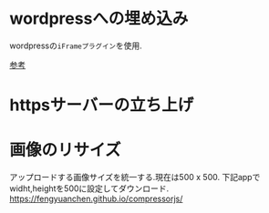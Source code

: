 # wordpressへの埋め込み

wordpressの`iFrameプラグイン`を使用.

[参考](https://kinsta.com/jp/blog/wordpress-iframe/)

# httpsサーバーの立ち上げ

# 画像のリサイズ

アップロードする画像サイズを統一する.現在は500 x 500.
下記appでwidht,heightを500に設定してダウンロード.
https://fengyuanchen.github.io/compressorjs/ 
